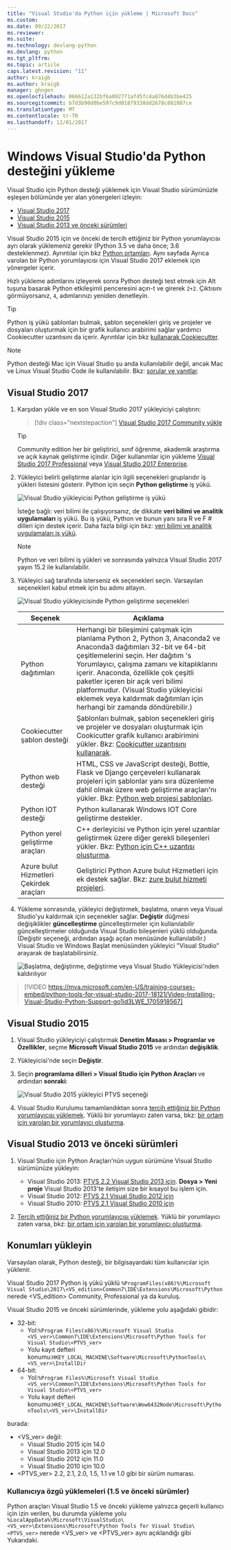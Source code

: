 ```yaml
---
title: "Visual Studio'da Python için yükleme | Microsoft Docs"
ms.custom: 
ms.date: 09/22/2017
ms.reviewer: 
ms.suite: 
ms.technology: devlang-python
ms.devlang: python
ms.tgt_pltfrm: 
ms.topic: article
caps.latest.revision: "11"
author: kraigb
ms.author: kraigb
manager: ghogen
ms.openlocfilehash: 066612a132bf6a092771afd5fc4a876d4b3be425
ms.sourcegitcommit: b7d3b90d0be597c9d01879338dd2678c881087ce
ms.translationtype: MT
ms.contentlocale: tr-TR
ms.lasthandoff: 12/01/2017
---
```

# <a name="installing-python-support-in-visual-studio-on-windows"></a>Windows Visual Studio'da Python desteğini yükleme

Visual Studio için Python desteği yüklemek için Visual Studio sürümünüzle eşleşen bölümünde yer alan yönergeleri izleyin:

- [Visual Studio 2017](#visual-studio-2017)
- [Visual Studio 2015](#visual-studio-2015)
- [Visual Studio 2013 ve önceki sürümleri](#visual-studio-2013-and-earlier)

Visual Studio 2015 için ve önceki de tercih ettiğiniz bir Python yorumlayıcısı ayrı olarak yüklemeniz gerekir (Python 3.5 ve daha önce; 3.6 desteklenmez). Ayrıntılar için bkz [Python ortamları](python-environments.md). Aynı sayfada Ayrıca varolan bir Python yorumlayıcısı için Visual Studio 2017 eklemek için yönergeler içerir.

Hızlı yükleme adımlarını izleyerek sonra Python desteği test etmek için Alt tuşuna basarak Python etkileşimli penceresini açın-t ve girerek `2+2`. Çıktısını görmüyorsanız, `4`, adımlarınızı yeniden denetleyin.

> [!Tip]
> Python iş yükü şablonları bulmak, şablon seçenekleri giriş ve projeler ve dosyaları oluşturmak için bir grafik kullanıcı arabirimi sağlar yardımcı Cookiecutter uzantısını da içerir. Ayrıntılar için bkz [kullanarak Cookiecutter](cookiecutter.md).

> [!Note]
> Python desteği Mac için Visual Studio şu anda kullanılabilir değil, ancak Mac ve Linux Visual Studio Code ile kullanılabilir. Bkz: [sorular ve yanıtlar](python-in-visual-studio.md#questions-and-answers).

## <a name="visual-studio-2017"></a>Visual Studio 2017

1. Karşıdan yükle ve en son Visual Studio 2017 yükleyiciyi çalıştırın:

    > [!div class="nextstepaction"]
    > <a target="frameTarget" href="https://www.visualstudio.com/thank-you-downloading-visual-studio/?sku=Community&rel=15&rid=34347&utm_source=docs&utm_medium=clickbutton&utm_campaign=python_install">Visual Studio 2017 Community yükle</a>

    >[!Tip]
    > Community edition her bir geliştirici, sınıf öğrenme, akademik araştırma ve açık kaynak geliştirme içindir. Diğer kullanımlar için yükleme <a target="frameTarget" href="https://www.visualstudio.com/thank-you-downloading-visual-studio/?sku=Professional&rel=15&rid=34347&utm_source=docs&utm_medium=clickbutton&utm_campaign=python_install">Visual Studio 2017 Professional</a> veya <a target="frameTarget" href="https://www.visualstudio.com/thank-you-downloading-visual-studio/?sku=Enterprise&rel=15&rid=34347&utm_source=docs&utm_medium=clickbutton&utm_campaign=python_install">Visual Studio 2017 Enterprise</a>.

1. Yükleyici belirli geliştirme alanlar için ilgili seçenekleri gruplarıdır iş yükleri listesini gösterir. Python için seçin **Python geliştirme** iş yükü.

    ![Visual Studio yükleyicisi Python geliştirme iş yükü](media/installation-python-workload.png)

    İsteğe bağlı: veri bilimi ile çalışıyorsanız, de dikkate **veri bilimi ve analitik uygulamaları** iş yükü. Bu iş yükü, Python ve bunun yanı sıra R ve F # dilleri için destek içerir. Daha fazla bilgi için bkz: [veri bilimi ve analitik uygulamaları iş yükü](../rtvs/data-science-workload.md).

    > [!Note]
    > Python ve veri bilimi iş yükleri ve sonrasında yalnızca Visual Studio 2017 yayın 15.2 ile kullanılabilir.

1. Yükleyici sağ tarafında isterseniz ek seçenekleri seçin. Varsayılan seçenekleri kabul etmek için bu adımı atlayın.

    ![Visual Studio yükleyicisinde Python geliştirme seçenekleri](media/installation-python-options.png)

    | Seçenek | Açıklama | 
    | --- | --- |
    | Python dağıtımları | Herhangi bir bileşimini çalışmak için planlama Python 2, Python 3, Anaconda2 ve Anaconda3 dağıtımları 32-bit ve 64-bit çeşitlemelerini seçin. Her dağıtım 's Yorumlayıcı, çalışma zamanı ve kitaplıklarını içerir. Anaconda, özellikle çok çeşitli paketler içeren bir açık veri bilimi platformudur. (Visual Studio yükleyicisi eklemek veya kaldırmak dağıtımları için herhangi bir zamanda döndürebilir.) |
    | Cookiecutter şablon desteği | Şablonları bulmak, şablon seçenekleri giriş ve projeler ve dosyaları oluşturmak için Cookicutter grafik kullanıcı arabirimini yükler. Bkz: [Cookicutter uzantısını kullanarak](cookiecutter.md). |
    | Python web desteği | HTML, CSS ve JavaScript desteği, Bottle, Flask ve Django çerçeveleri kullanarak projeleri için şablonlar yanı sıra düzenleme dahil olmak üzere web geliştirme araçları'nı yükler. Bkz: [Python web projesi şablonları](template-web.md). |
    | Python IOT desteği | Python kullanarak Windows IOT Core geliştirme destekler. |
    | Python yerel geliştirme araçları | C++ derleyicisi ve Python için yerel uzantılar geliştirmek üzere diğer gerekli bileşenleri yükler. Bkz: [Python için C++ uzantısı oluşturma](cpp-and-python.md). |
    | Azure bulut Hizmetleri Çekirdek araçları | Geliştirici Python Azure bulut Hizmetleri için ek destek sağlar. Bkz: [zure bulut hizmeti projeleri](template-azure-cloud-service.md). |

1. Yükleme sonrasında, yükleyici değiştirmek, başlatma, onarın veya Visual Studio'yu kaldırmak için seçenekler sağlar. **Değiştir** düğmesi değişiklikler **güncelleştirme** güncelleştirmeler için kullanılabilir güncelleştirmeler olduğunda Visual Studio bileşenleri yüklü olduğunda. (Değiştir seçeneği, ardından aşağı açılan menüsünde kullanılabilir.) Visual Studio ve Windows Başlat menüsünden yükleyici "Visual Studio" arayarak de başlatabilirsiniz.

    ![Başlatma, değiştirme, değiştirme veya Visual Studio Yükleyicisi'nden kaldırılıyor](media/installation-vs-launch.png)


> [!VIDEO https://mva.microsoft.com/en-US/training-courses-embed/python-tools-for-visual-studio-2017-18121/Video-Installing-Visual-Studio-Python-Support-go1id3LWE_1705918567]

## <a name="visual-studio-2015"></a>Visual Studio 2015

1. Visual Studio yükleyiciyi çalıştırmak **Denetim Masası > Programlar ve Özellikler**, seçme **Microsoft Visual Studio 2015** ve ardından **değişiklik**.

1. Yükleyicisi'nde seçin **Değiştir**.

1. Seçin **programlama dilleri > Visual Studio için Python Araçları** ve ardından **sonraki**:

    ![Visual Studio 2015 yükleyici PTVS seçeneği](media/installation-vs2015.png)    

1. Visual Studio Kurulumu tamamlandıktan sonra [tercih ettiğiniz bir Python yorumlayıcısı yüklemek](python-environments.md#selecting-and-installing-python-interpreters). Yüklü bir yorumlayıcı zaten varsa, bkz: [bir ortam için varolan bir yorumlayıcı oluşturma](python-environments.md#creating-an-environment-for-an-existing-interpreter).

## <a name="visual-studio-2013-and-earlier"></a>Visual Studio 2013 ve önceki sürümleri

1. Visual Studio için Python Araçları'nün uygun sürümüne Visual Studio sürümünüze yükleyin:

    - Visual Studio 2013: [PTVS 2.2 Visual Studio 2013 için](https://github.com/Microsoft/PTVS/releases/v2.2). **Dosya > Yeni proje** Visual Studio 2013'te iletişim size bir kısayol bu işlem için.
    - Visual Studio 2012: [PTVS 2.1 Visual Studio 2012 için](https://pytools.codeplex.com/downloads/get/920478)
    - Visual Studio 2010: [PTVS 2.1 Visual Studio 2010 için](https://pytools.codeplex.com/downloads/get/920479)

1. [Tercih ettiğiniz bir Python yorumlayıcısı yüklemek](python-environments.md#selecting-and-installing-python-interpreters). Yüklü bir yorumlayıcı zaten varsa, bkz: [bir ortam için varolan bir yorumlayıcı oluşturma](python-environments.md#creating-an-environment-for-an-existing-interpreter).

## <a name="install-locations"></a>Konumları yükleyin

Varsayılan olarak, Python desteği, bir bilgisayardaki tüm kullanıcılar için yüklenir.

Visual Studio 2017 Python iş yükü yüklü `%ProgramFiles(x86)%\Microsoft Visual Studio\2017\<VS_edition>Common7\IDE\Extensions\Microsoft\Python` nerede &lt;VS_edition&gt; Community, Professional ya da kuruluş.

Visual Studio 2015 ve önceki sürümlerinde, yükleme yolu aşağıdaki gibidir:

- 32-bit:
  - Yol:`%Program Files(x86)%\Microsoft Visual Studio <VS_ver>\Common7\IDE\Extensions\Microsoft\Python Tools for Visual Studio\<PTVS_ver>`
  - Yolu kayıt defteri konumu:`HKEY_LOCAL_MACHINE\Software\Microsoft\PythonTools\<VS_ver>\InstallDir`
- 64-bit:
  - Yol:`%Program Files%\Microsoft Visual Studio <VS_ver>\Common7\IDE\Extensions\Microsoft\Python Tools for Visual Studio\<PTVS_ver>`
  - Yolu kayıt defteri konumu:`HKEY_LOCAL_MACHINE\Software\Wow6432Node\Microsoft\PythonTools\<VS_ver>\InstallDir`

burada:

- &lt;VS_ver&gt; değil:    
    - Visual Studio 2015 için 14.0
    - Visual Studio 2013 için 12.0
    - Visual Studio 2012 için 11.0
    - Visual Studio 2010 için 10.0
- &lt;PTVS_ver&gt; 2.2, 2.1, 2.0, 1.5, 1.1 ve 1.0 gibi bir sürüm numarası.

### <a name="user-specific-installations-15-and-earlier"></a>Kullanıcıya özgü yüklemeleri (1.5 ve önceki sürümler)

Python araçları Visual Studio 1.5 ve önceki yükleme yalnızca geçerli kullanıcı için izin verilen, bu durumda yükleme yolu `%LocalAppData%\Microsoft\VisualStudio\<VS_ver>\Extensions\Microsoft\Python Tools for Visual Studio\<PTVS_ver>` nerede &lt;VS_ver&gt; ve &lt;PTVS_ver&gt; aynı açıklandığı gibi Yukarıdaki.

<iframe src="" height="0" width="0" frameborder="0" name="frameTarget" />
